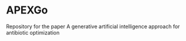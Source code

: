 # APEXGo
Repository for the paper A generative artificial intelligence approach for antibiotic optimization
